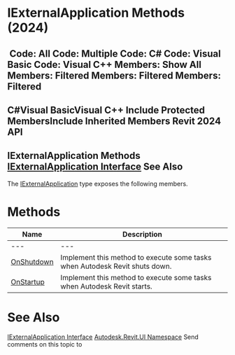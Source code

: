 # IExternalApplication Methods (2024)

﻿
 Code: All Code: Multiple Code: C# Code: Visual Basic Code: Visual C++  Members: Show All Members: Filtered Members: Filtered Members: Filtered   
---  
C#Visual BasicVisual C++
Include Protected MembersInclude Inherited Members
Revit 2024 API  
---  
IExternalApplication Methods  
[IExternalApplication Interface](196c8712-71de-03e8-b30d-a9625bd626d2.md "IExternalApplication Interface") See Also  
---  
The [IExternalApplication](196c8712-71de-03e8-b30d-a9625bd626d2.md "IExternalApplication Interface") type exposes the following members.
# Methods
| Name | Description |
| --- | --- |
| --- | --- | --- |
| [OnShutdown](5169052b-c8ba-cf0f-4d4b-a7cd69d5866b.md "OnShutdown Method") | Implement this method to execute some tasks when Autodesk Revit shuts down. |
| [OnStartup](f9f68666-4d80-b5a6-858c-735e289dc407.md "OnStartup Method") | Implement this method to execute some tasks when Autodesk Revit starts. |

# See Also
[IExternalApplication Interface](196c8712-71de-03e8-b30d-a9625bd626d2.md "IExternalApplication Interface")
[Autodesk.Revit.UI Namespace](e86fd90a-8957-02a6-da7f-ced248966e3e.md "Autodesk.Revit.UI Namespace")
Send comments on this topic to 